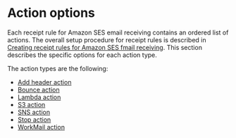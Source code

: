 # Action options<a name="receiving-email-action"></a>

Each receipt rule for Amazon SES email receiving contains an ordered list of actions\. The overall setup procedure for receipt rules is described in [Creating receipt rules for Amazon SES fmail receiving](receiving-email-receipt-rules.md)\. This section describes the specific options for each action type\.

The action types are the following:
+ [Add header action](receiving-email-action-add-header.md)
+ [Bounce action](receiving-email-action-bounce.md)
+ [Lambda action](receiving-email-action-lambda.md)
+ [S3 action](receiving-email-action-s3.md)
+ [SNS action](receiving-email-action-sns.md)
+ [Stop action](receiving-email-action-stop.md)
+ [WorkMail action](receiving-email-action-workmail.md)